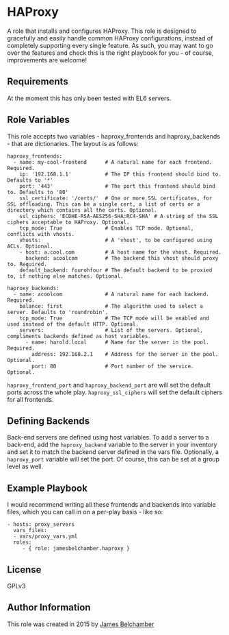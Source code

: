 HAProxy
=========

A role that installs and configures HAProxy. This role is designed to gracefully and easily handle common HAProxy configurations, instead of completely supporting every single feature. As such, you may want to go over the features and check this is the right playbook for you - of course, improvements are welcome!

Requirements
------------

At the moment this has only been tested with EL6 servers.

Role Variables
--------------

This role accepts two variables - haproxy_frontends and haproxy_backends - that are dictionaries. The layout is as follows:

````
haproxy_frontends:
  - name: my-cool-frontend      # A natural name for each frontend. Required.
    ip: '192.168.1.1'           # The IP this frontend should bind to. Defaults to '*'
    port: '443'                 # The port this frontend should bind to. Defaults to '80'
    ssl_certificate: '/certs/'  # One or more SSL certificates, for SSL offloading. This can be a single cert, a list of certs or a directory which contains all the certs. Optional.
    ssl_ciphers: 'ECDHE-RSA-AES256-SHA:RC4-SHA' # A string of the SSL ciphers acceptable to HAProxy. Optional.
    tcp_mode: True              # Enables TCP mode. Optional, conflicts with vhosts.
    vhosts:                     # A 'vhost', to be configured using ACLs. Optional.
    - host: a.cool.com          # A host name for the vhost. Required.
      backend: acoolcom         # The backend this vhost should proxy to. Required.
    default_backend: fourohfour # The default backend to be proxied to, if nothing else matches. Optional.
````
````
haproxy_backends:
  - name: acoolcom              # A natural name for each backend. Required.
    balance: first              # The algorithm used to select a server. Defaults to 'roundrobin'.
    tcp_mode: True              # The TCP mode will be enabled and used instead of the default HTTP. Optional.
    servers:                    # List of the servers. Optional, compliments backends defined as host variables.
      - name: harold.local      # Name for the server in the pool. Required.
        address: 192.168.2.1    # Address for the server in the pool. Optional.
        port: 80                # Port number of the service. Optional.
````

`haproxy_frontend_port` and `haproxy_backend_port` are will set the default ports across the whole play. `haproxy_ssl_ciphers` will set the default ciphers for all frontends.

Defining Backends
-----------------

Back-end servers are defined using host variables. To add a server to a back-end, add the `haproxy_backend` variable to the server in your inventory and set it to match the backend server defined in the vars file. Optionally, a `haproxy_port` variable will set the port. Of course, this can be set at a group level as well.

Example Playbook
----------------

I would recommend writing all these frontends and backends into variable files, which you can call in on a per-play basis - like so:

    - hosts: proxy_servers
      vars_files:
      - vars/proxy_vars.yml
      roles:
         - { role: jamesbelchamber.haproxy }

License
-------

GPLv3

Author Information
------------------

This role was created in 2015 by [James Belchamber](http://james.belchamber.com/)
